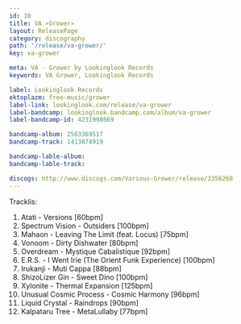 ```yaml
---
id: 10
title: VA «Grower»
layout: ReleasePage
category: discography
path: '/release/va-grower/'
key: va-grower

meta: VA - Grower by Lookinglook Records
keywords: VA Grower, Lookinglook Records

label: Lookinglook Records
ektoplazm: free-music/grower
label-link: lookinglook.com/release/va-grower
label-bandcamp: lookinglook.bandcamp.com/album/va-grower
label-bandcamp-id: 4231998669

bandcamp-album: 2563369517
bandcamp-track: 1413874919

bandcamp-lable-album: 
bandcamp-lable-track: 

discogs: http://www.discogs.com/Various-Grower/release/2356268
---
```


Tracklis:

01. Atati - Versions [60bpm]
02. Spectrum Vision - Outsiders [100bpm]
03. Mahaon - Leaving The Limit (feat. Locus) [75bpm]
04. Vonoom - Dirty Dishwater [80bpm]
05. Overdream - Mystique Cabalistique [92bpm]
06. E.R.S. - I Went Irie (The Orient Funk Experience) [100bpm]
07. Irukanji - Muti Cappa [88bpm]
08. ShizoLizer Gin - Sweet Dino [100bpm]
09. Xylonite - Thermal Expansion [125bpm]
10. Unusual Cosmic Process - Cosmic Harmony [96bpm]
11. Liquid Crystal - Raindrops [90bpm]
12. Kalpataru Tree - MetaLullaby [77bpm]





